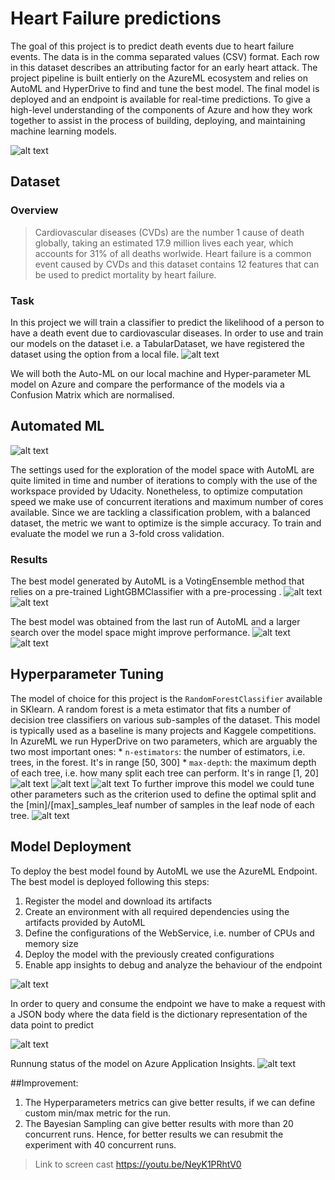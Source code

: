 # Heart Failure predictions

The goal of this project is to predict death events due to heart failure events. The data is in the comma separated values (CSV) format. Each row in this dataset describes an attributing factor for an early heart attack.
The project pipeline is built entierly on the AzureML ecosystem and relies on AutoML and HyperDrive to find and tune the best model. 
The final model is deployed and an endpoint is available for real-time predictions.
To give a high-level understanding of the components of Azure and how they work together to assist in the process of building, deploying, and maintaining machine learning models.

![alt text](https://github.com/hammad-alt/nd00333-capstone/blob/master/Images/architecture.JPG)
## Dataset

### Overview
> Cardiovascular diseases (CVDs) are the number 1 cause of death globally, taking an estimated 17.9 million lives each year, which accounts for 31% of all deaths worlwide.
Heart failure is a common event caused by CVDs and this dataset contains 12 features that can be used to predict mortality by heart failure.

### Task

In this project we will train a classifier to predict the likelihood of a person to have a death event due to cardiovascular diseases. In order to use and train our models 
on the dataset  i.e. a TabularDataset, we have registered the dataset using the option from a local file.
![alt text](https://github.com/hammad-alt/nd00333-capstone/blob/master/Images/reg-dataset.JPG)

We will both the Auto-ML on our local machine and Hyper-parameter ML model on Azure and compare the performance of the models via a Confusion Matrix which are normalised.
## Automated ML
![alt text](https://github.com/hammad-alt/nd00333-capstone/blob/master/Images/automl-config.JPG)

The settings used for the exploration of the model space with AutoML are quite limited in time and number of iterations to comply with the use of the 
workspace provided by Udacity. Nonetheless, to optimize computation speed we make use of concurrent iterations and maximum number of cores available.
Since we are tackling a classification problem, with a balanced dataset, the metric we want to optimize is the simple accuracy.
To train and evaluate the model we run a 3-fold cross validation.

### Results
The best model generated by AutoML is a VotingEnsemble method that relies on a pre-trained LightGBMClassifier with a pre-processing .
![alt text](https://github.com/hammad-alt/nd00333-capstone/blob/master/Images/automl-exp.JPG)
![alt text](https://github.com/hammad-alt/nd00333-capstone/blob/master/Images/automl-exp1.JPG)

The best model was obtained from the last run of AutoML and a larger search over the model space might improve performance. 
![alt text](https://github.com/hammad-alt/nd00333-capstone/blob/master/Images/automl-bestmodel.JPG)
![alt text](https://github.com/hammad-alt/nd00333-capstone/blob/master/Images/automl-matrix.JPG)
## Hyperparameter Tuning
The model of choice for this project is the `RandomForestClassifier` available in SKlearn.
A random forest is a meta estimator that fits a number of decision tree classifiers on various sub-samples of the dataset.
This model is typically used as a baseline is many projects and Kaggele competitions.
In AzureML we run HyperDrive on two parameters, which are arguably the two most important ones:
    * `n-estimators`: the number of estimators, i.e. trees, in the forest. It's in range [50, 300]
    * `max-depth`: the maximum depth of each tree, i.e. how many split each tree can perform. It's in range [1, 20]
![alt text](https://github.com/hammad-alt/nd00333-capstone/blob/master/Images/1.JPG)
![alt text](https://github.com/hammad-alt/nd00333-capstone/blob/master/Images/hypml-best-run.JPG)
![alt text](https://github.com/hammad-alt/nd00333-capstone/blob/master/Images/hyp-matrix.JPG)
To further improve this model we could tune other parameters such as the criterion used to define the optimal split and the [min]/[max]_samples_leaf number of samples in the 
leaf node of each tree.
![alt text](https://github.com/hammad-alt/nd00333-capstone/blob/master/Images/hyper-logs.JPG)

## Model Deployment

To deploy the best model found by AutoML we use the AzureML Endpoint. The best model is deployed following this steps:

1. Register the model and download its artifacts
2. Create an environment with all required dependencies using the artifacts provided by AutoML
3. Define the configurations of the WebService, i.e. number of CPUs and memory size
4. Deploy the model with the previously created configurations
5. Enable app insights to debug and analyze the behaviour of the endpoint

![alt text](https://github.com/hammad-alt/nd00333-capstone/blob/master/Images/automl-aci-deploy.JPG)

In order to query and consume the endpoint we have to make a request with a JSON body where the data field is the dictionary representation of the data point to predict

![alt text](https://github.com/hammad-alt/nd00333-capstone/blob/master/Images/automl-dict.JPG)

Runnung status of the model on Azure Application Insights.
![alt text](https://github.com/hammad-alt/nd00333-capstone/blob/master/Images/App-insights.JPG)

##Improvement:
1. The Hyperparameters metrics can give better results, if we can define custom min/max metric for the run.
2. The Bayesian Sampling can give better results with more than 20 concurrent runs. Hence, for better results we can resubmit the experiment with 40 concurrent runs. 


> Link to screen cast
https://youtu.be/NeyK1PRhtV0

